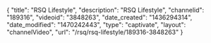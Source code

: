 {
    "title": "RSQ Lifestyle",
    "description": "RSQ Lifestyle",
    "channelid": "189316",
    "videoid": "3848263",
    "date_created": "1436294314",
    "date_modified": "1470242443",
    "type": "captivate",
    "layout": "channelVideo",
    "url": "\/rsq\/rsq-lifestyle\/189316-3848263"
}